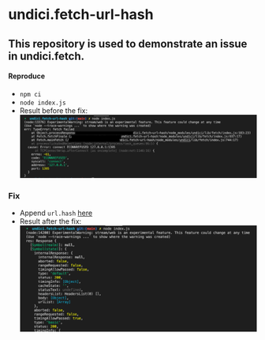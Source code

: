 # undici.fetch-url-hash

## This repository is used to demonstrate an issue in undici.fetch.


#### Reproduce
- `npm ci`
- `node index.js`
- Result before the fix:
![Error Screenshot](/ss1.png)

### Fix
- Append `url.hash` [here](https://github.com/nodejs/undici/blob/main/lib/fetch/index.js#L1811)
- Result after the fix:
![Fixed Screenshot](/ss2.png)
